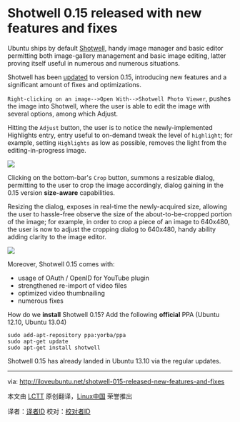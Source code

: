 Shotwell 0.15 released with new features and fixes
================================================================================
Ubuntu ships by default [Shotwell][1], handy image manager and basic editor permitting both image-gallery management and basic image editing, latter proving itself useful in numerous and numerous situations.

Shotwell has been [updated][2] to version 0.15, introducing new features and a significant amount of fixes and optimizations.

`Right-clicking on an image-->Open With-->Shotwell Photo Viewer`, pushes the image into Shotwell, where the user is able to edit the image with several options, among which Adjust.

Hitting the `Adjust` button, the user is to notice the newly-implemented Highlights entry, entry useful to on-demand tweak the level of `highlight`; for example, setting `Highlights` as low as possible, removes the light from the editing-in-progress image.

![](http://iloveubuntu.net/pictures_me/Shotwell%20015%20adjust.jpg)

Clicking on the bottom-bar's `Crop` button, summons a resizable dialog, permitting to the user to crop the image accordingly, dialog gaining in the 0.15 version **size-aware** capabilities.

Resizing the dialog, exposes in real-time the newly-acquired size, allowing the user to hassle-free observe the size of the about-to-be-cropped portion of the image; for example, in order to crop a piece of an image to 640x480, the user is now to adjust the cropping dialog to 640x480, handy ability adding clarity to the image editor.

![](http://iloveubuntu.net/pictures_me/Shotwell%20015%20resize%20values.jpg)

Moreover, Shotwell 0.15 comes with:

- usage of OAuth / OpenID for YouTube plugin
- strengthened re-import of video files
- optimized video thumbnailing
- numerous fixes

How do we **install** Shotwell 0.15?
Add the following **official** PPA (Ubuntu 12.10, Ubuntu 13.04)

    sudo add-apt-repository ppa:yorba/ppa
    sudo apt-get update
    sudo apt-get install shotwell

Shotwell 0.15 has already landed in Ubuntu 13.10 via the regular updates.

--------------------------------------------------------------------------------

via: http://iloveubuntu.net/shotwell-015-released-new-features-and-fixes

本文由 [LCTT](https://github.com/LCTT/TranslateProject) 原创翻译，[Linux中国](http://linux.cn/) 荣誉推出

译者：[译者ID](https://github.com/译者ID) 校对：[校对者ID](https://github.com/校对者ID)

[1]:http://www.yorba.org/projects/shotwell/
[2]:http://blog.yorba.org/eric/2013/10/shotwell-0-15-has-arrived.html